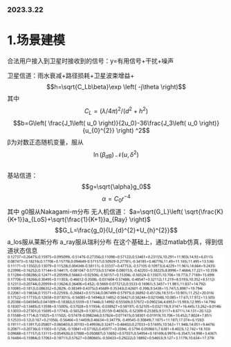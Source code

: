 ### 2023.3.22
# 1.场景建模
  合法用户接入到卫星时接收到的信号：y=有用信号+干扰+噪声 
  
  卫星信道：雨水衰减+路径损耗+卫星波束增益+
$$h=\sqrt{C_Lb\beta}\exp \left( -j\theta \right)$$
其中
$$C_L=\left( \lambda /4\pi \right) ^2/\left( d^2+h^2 \right)$$
$$b=G\left( \frac{J_1\left( u_0 \right)}{2u_0}-36\frac{J_3\left( u_0 \right)}{u_{0}^{2}} \right) ^2$$
β为对数正态随机变量，服从  
$$\ln \left( \beta _{dB} \right) ~\mathcal{N}\left( u,\delta ^2 \right)$$  
基站信道：   
$$g=\sqrt{\alpha}g_0$$
$$\alpha =C_0r^{-4}$$
其中 g0服从Nakagami-m分布
无人机信道： 
$a=\sqrt{G_L}\left( \sqrt{\frac{K}{K+1}}a_{LoS}+\sqrt{\frac{1}{K+1}}a_{Ray} \right)$  
$$G_L=\frac{g_0}{U_{d}^{2}+U_{h}^{2}}$$
          a_los服从莱斯分布  a_ray服从瑞利分布
在这个基础上，通过matlab仿真，得到信道状态信息
<img src='.\picture\channel.jpg'>

